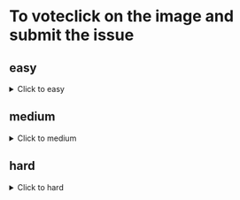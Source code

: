 # To voteclick on the image and submit the issue

## easy
<details><summary>Click to easy</summary>

![https://github.com/MatissesProjects/GenerateImage/issues/new?title=Vote%20for%20MatissesProjects](https://fileserver.matissetec.dev/output/similarImages/630649313860780043/6813629348/6813629348/png)</details>

## medium
<details><summary>Click to medium</summary>

</details>

## hard
<details><summary>Click to hard</summary>

![https://github.com/MatissesProjects/GenerateImage/issues/new?title=Vote%20for%20MatissesProjects](https://fileserver.matissetec.dev/output/similarImages/630649313860780043/8621850719/8621850719/png)</details>

